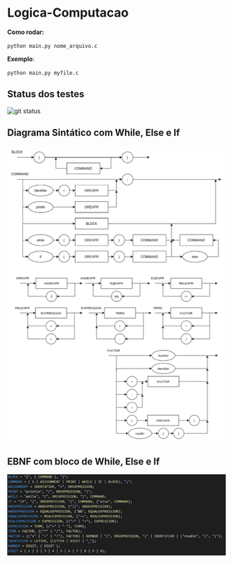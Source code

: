 # Logica-Computacao

**Como rodar:**

`python main.py nome_arquivo.c`

**Exemplo**:

`python main.py myfile.c`

## Status dos testes
![git status](http://3.129.230.99/svg/gicabral/Logica-Computacao/)
## Diagrama Sintático com While, Else e If

![](/imagens/ds-if1.png)
![](/imagens/ds-if2.png)

## EBNF com bloco de While, Else e If 

![](/imagens/EBNF-if.png)
